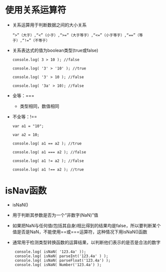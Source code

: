 # 使用关系运算符

  - 关系运算用于判断数据之间的大小关系

        “>”（大于）,“<”（小于）,“>=”（大于等于）,“<=”（小于等于）,“==”（等于）,“!=”（不等于）

- 关系表达式的值为boolean类型(true或false)

      console.log( 3 > 10 ); //false

      console.log( '3' > '10' ); //true

      console.log( '3' > 10 ); //false

      console.log( '3a' > 10); //false

- 全等：===

    - 类型相同，数值相同

- 不全等：!==

      var a1 = "10";

      var a2 = 10;

      console.log( a1 == a2 ); //true

      console.log( a1 === a2 ); //false

      console.log( a1 != a2 ); //false

      console.log( a1 !== a2 ); //true

# isNav函数

 - isNaN()

  - 用于判断其参数是否为一个“非数字(NaN)”值

  - 如果把NaN与任何值(包括其自身)相比得到的结果均是false，所以要判断某个值是否是NaN，不能使用==或===运算符，这种情况下用isNaN()函数

  - 通常用于检测类型转换函数的运算结果，以判断他们表示的是否是合法的数字

         console.log( isNaN( '123.4a' ));
         console.log( isNaN( parseInt('123.4a' ) );
         console.log( isNaN( parseFloat('123.4a') );
         console.log( isNaN( Number('123.4a') );
